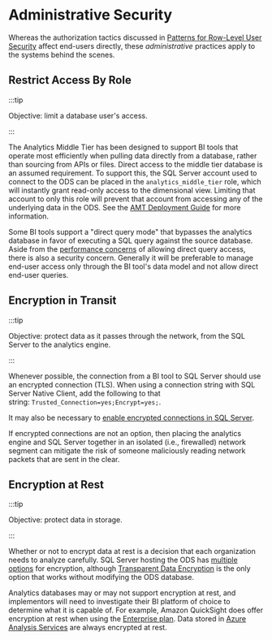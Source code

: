 # Administrative Security

Whereas the authorization tactics discussed in [Patterns for Row-Level User
Security](../user-guide/patterns-for-row-level-user-security.md)
affect end-users directly, these _administrative_ practices apply to the systems
behind the scenes.

## Restrict Access By Role

:::tip

Objective: limit a database user's access.

:::

The Analytics Middle Tier has been designed to support BI tools that operate
most efficiently when pulling data directly from a database, rather than
sourcing from APIs or files. Direct access to the middle tier database is an
assumed requirement. To support this, the SQL Server account used to connect to
the ODS can be placed in the `analytics_middle_tier` role, which will instantly
grant read-only access to the dimensional view. Limiting that account to only
this role will prevent that account from accessing any of the underlying data in
the ODS. See the [AMT Deployment Guide](./readme.mdx) for more
information.

Some BI tools support a "direct query mode" that bypasses the analytics database
in favor of executing a SQL query against the source database. Aside from
the [performance
concerns](./limiting-impact-on-the-production-ods.md) of
allowing direct query access, there is also a security concern. Generally it
will be preferable to manage end-user access only through the BI tool's data
model and not allow direct end-user queries.

## Encryption in Transit

:::tip

Objective: protect data as it passes through the network, from the SQL Server to
the analytics engine.

:::

Whenever possible, the connection from a BI tool to SQL Server should use an
encrypted connection (TLS). When using a connection string with SQL Server
Native Client, add the following to that
string: `Trusted_Connection=yes;Encrypt=yes;`.

It may also be necessary to [enable encrypted connections in SQL
Server](https://docs.microsoft.com/en-us/sql/database-engine/configure-windows/enable-encrypted-connections-to-the-database-engine?view=sql-server-2017).

If encrypted connections are not an option, then placing the analytics engine
and SQL Server together in an isolated (i.e., firewalled) network segment can
mitigate the risk of someone maliciously reading network packets that are sent
in the clear.

## Encryption at Rest

:::tip

Objective: protect data in storage.

:::

Whether or not to encrypt data at rest is a decision that each organization
needs to analyze carefully. SQL Server hosting the ODS has [multiple
options](https://www.microsoft.com/en-us/sql-server/data-security) for
encryption, although [Transparent Data
Encryption](https://docs.microsoft.com/en-us/sql/relational-databases/security/encryption/transparent-data-encryption?view=sql-server-2017) is
the only option that works without modifying the ODS database.

Analytics databases may or may not support encryption at rest, and implementors
will need to investigate their BI platform of choice to determine what it is
capable of. For example, Amazon QuickSight does offer encryption at rest when
using the [Enterprise
plan](https://docs.aws.amazon.com/quicksight/latest/user/editions.html). Data
stored in [Azure Analysis
Services](https://docs.microsoft.com/en-us/azure/analysis-services/analysis-services-overview) are
always encrypted at rest.
